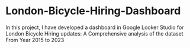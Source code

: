 # London-Bicycle-Hiring-Dashboard
In this project, I have developed a dashboard in Google Looker Studio for London Bicycle Hiring updates: A Comprehensive analysis of the dataset From Year 2015 to 2023
